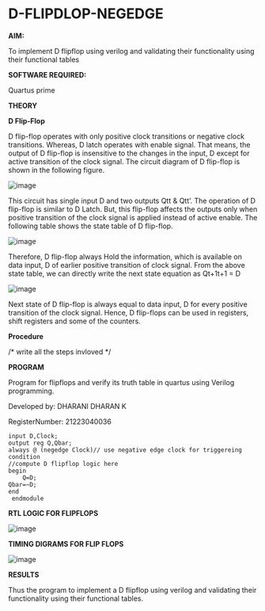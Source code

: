 # D-FLIPDLOP-NEGEDGE

**AIM:**

To implement  D flipflop using verilog and validating their functionality using their functional tables

**SOFTWARE REQUIRED:**

Quartus prime

**THEORY**

**D Flip-Flop**

D flip-flop operates with only positive clock transitions or negative clock transitions. Whereas, D latch operates with enable signal. That means, the output of D flip-flop is insensitive to the changes in the input, D except for active transition of the clock signal. The circuit diagram of D flip-flop is shown in the following figure.

![image](https://github.com/naavaneetha/D-FLIPDLOP-NEGEDGE/assets/154305477/48c81fe8-bc3f-40e7-95e2-519fc155ad51)

This circuit has single input D and two outputs Qtt & Qtt’. The operation of D flip-flop is similar to D Latch. But, this flip-flop affects the outputs only when positive transition of the clock signal is applied instead of active enable. The following table shows the state table of D flip-flop.

![image](https://github.com/naavaneetha/D-FLIPDLOP-NEGEDGE/assets/154305477/e5f3fda7-68ec-4a3a-a0a4-cf6f9cc4ab55)

Therefore, D flip-flop always Hold the information, which is available on data input, D of earlier positive transition of clock signal. From the above state table, we can directly write the next state equation as Qt+1t+1 = D

![image](https://github.com/naavaneetha/D-FLIPDLOP-NEGEDGE/assets/154305477/8592c0d8-2917-4142-91b9-d6c30dd891d2)

Next state of D flip-flop is always equal to data input, D for every positive transition of the clock signal. Hence, D flip-flops can be used in registers, shift registers and some of the counters.

**Procedure**

/* write all the steps invloved */

**PROGRAM**

Program for flipflops and verify its truth table in quartus using Verilog programming. 

Developed by: DHARANI DHARAN K

RegisterNumber: 21223040036

```module DFLIPFLOPNEGEDGE(D,Clock,Q,Qbar);
input D,Clock;
output reg Q,Qbar;
always @ (negedge Clock)// use negative edge clock for triggereing condition 
//compute D flipflop logic here
begin
 	Q=D;
Qbar=~D;
end
 endmodule
```

**RTL LOGIC FOR FLIPFLOPS**


![image](https://github.com/DHARANIDHARAN03K/D-FLIPDLOP-NEGEDGE/assets/144870858/2bc80687-81d5-4846-b08d-14371f13fd68)


**TIMING DIGRAMS FOR FLIP FLOPS**


![image](https://github.com/DHARANIDHARAN03K/D-FLIPDLOP-NEGEDGE/assets/144870858/1019e740-839c-4779-b801-09bc9c0d1ba4)



**RESULTS**


Thus the program to implement a D flipflop using verilog and validating their functionality using their functional tables.


